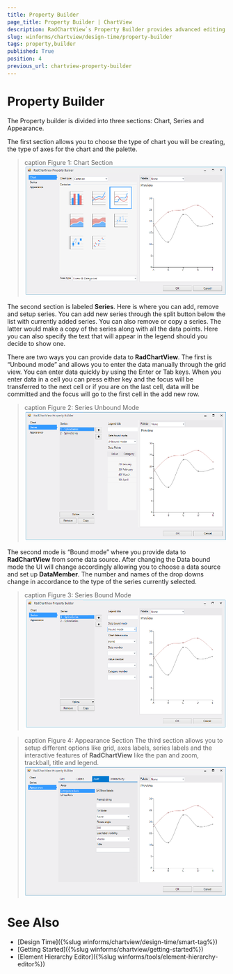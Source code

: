 ```yaml
---
title: Property Builder
page_title: Property Builder | ChartView
description: RadChartView`s Property Builder provides advanced editing and customization options in the Visual Studio designer 
slug: winforms/chartview/design-time/property-builder
tags: property,builder
published: True
position: 4
previous_url: chartview-property-builder
---
```


# Property Builder

The Property builder is divided into three sections: Chart, Series and Appearance.

The first section allows you to choose the type of chart you will be creating, the type of axes for the chart and the palette. 

>caption Figure 1: Chart Section
![chartview-propety-builder 001](images/chartview-propety-builder001.png)

The second section is labeled __Series__. Here is where you can add, remove and setup series. You can add new series through the split button below the list with currently added series. You can also remove or copy a series. The latter would make a copy of the series along with all the data points. Here you can also specify the text that will appear in the legend should you decide to show one.

There are two ways you can provide data to __RadChartView__. The first is “Unbound mode” and allows you to enter the data manually through the grid view. You can enter data quickly by using the Enter or Tab keys. When you enter data in a cell you can press either key and the focus will be transferred to  the next cell or if you are on the last cell, data will be committed and the focus will go to the first cell in the add new row.

>caption Figure 2: Series Unbound Mode 
![chartview-propety-builder 002](images/chartview-propety-builder002.png)

The second mode is “Bound mode” where you provide data to __RadChartView__ from some data source. After changing the Data bound mode the UI will change accordingly allowing you to choose a data source and set up __DataMember__. The number and names of the drop downs change in accordance to the type of the series currently selected.

>caption Figure 3: Series Bound Mode 
![chartview-propety-builder 003](images/chartview-propety-builder003.png)

>caption Figure 4: Appearance Section
The third section allows you to setup different options like grid, axes labels, series labels and the interactive features of __RadChartView__ like the pan and zoom, trackball, title and legend. 
![chartview-propety-builder 004](images/chartview-propety-builder004.png)

# See Also

* [Design Time]({%slug winforms/chartview/design-time/smart-tag%})
* [Getting Started]({%slug winforms/chartview/getting-started%})
* [Element Hierarchy Editor]({%slug winforms/tools/element-hierarchy-editor%})